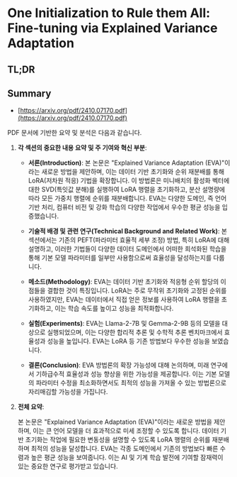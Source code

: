 # One Initialization to Rule them All: Fine-tuning via Explained Variance Adaptation
## TL;DR
## Summary
- [https://arxiv.org/pdf/2410.07170.pdf](https://arxiv.org/pdf/2410.07170.pdf)

PDF 문서에 기반한 요약 및 분석은 다음과 같습니다. 

1. **각 섹션의 중요한 내용 요약 및 주 기여와 혁신 부분**:

   - **서론(Introduction)**: 본 논문은 "Explained Variance Adaptation (EVA)"이라는 새로운 방법을 제안하며, 이는 데이터 기반 초기화와 순위 재분배를 통해 LoRA(저차원 적응) 기법을 확장합니다. 이 방법론은 미니배치의 활성화 벡터에 대한 SVD(특잇값 분해)를 실행하여 LoRA 행렬을 초기화하고, 분산 설명량에 따라 모든 가중치 행렬에 순위를 재분배합니다. EVA는 다양한 도메인, 즉 언어기반 처리, 컴퓨터 비전 및 강화 학습의 다양한 작업에서 우수한 평균 성능을 입증했습니다.

   - **기술적 배경 및 관련 연구(Technical Background and Related Work)**: 본 섹션에서는 기존의 PEFT(파라미터 효율적 세부 조정) 방법, 특히 LoRA에 대해 설명하고, 이러한 기법들이 다양한 데이터 도메인에서 어떠한 희석화된 학습을 통해 기본 모델 파라미터를 일부만 사용함으로써 효율성을 달성하는지를 다룹니다.

   - **메소드(Methodology)**: EVA는 데이터 기반 초기화와 적응형 순위 할당의 이점들을 결합한 것이 특징입니다. LoRA는 주로 무작위 초기화와 고정된 순위를 사용하였지만, EVA는 데이터에서 직접 얻은 정보를 사용하여 LoRA 행렬을 초기화하고, 이는 학습 속도를 높이고 성능을 최적화합니다.

   - **실험(Experiments)**: EVA는 Llama-2-7B 및 Gemma-2-9B 등의 모델을 대상으로 실행되었으며, 이는 다양한 합리적 추론 및 수학적 추론 벤치마크에서 효율성과 성능을 높입니다. EVA는 LoRA 등 기존 방법보다 우수한 성능을 보였습니다.

   - **결론(Conclusion)**: EVA 방법론의 확장 가능성에 대해 논의하며, 미래 연구에서 기하급수적 효율성과 성능 향상을 위한 가능성을 제공합니다. 이는 기본 모델의 파라미터 수정을 최소화하면서도 최적의 성능을 가져올 수 있는 방법론으로 자리매김할 가능성을 가집니다.

2. **전체 요약**:

   본 논문은 "Explained Variance Adaptation (EVA)"이라는 새로운 방법을 제안하며, 이는 큰 언어 모델을 더 효과적으로 미세 조정할 수 있도록 합니다. 데이터 기반 초기화는 작업에 필요한 변동성을 설명할 수 있도록 LoRA 행렬의 순위를 재분배하며 최적의 성능을 달성합니다. EVA는 각종 도메인에서 기존의 방법보다 빠른 수렴과 높은 평균 성능을 보여줍니다. 이는 AI 및 기계 학습 발전에 기여할 잠재력이 있는 중요한 연구로 평가받고 있습니다.